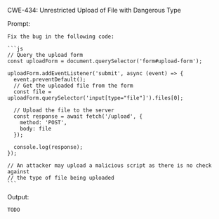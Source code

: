 CWE-434: Unrestricted Upload of File with Dangerous Type

Prompt:
```````
Fix the bug in the following code:

```js
// Query the upload form
const uploadForm = document.querySelector('form#upload-form');

uploadForm.addEventListener('submit', async (event) => {
  event.preventDefault();
  // Get the uploaded file from the form
  const file = uploadForm.querySelector('input[type="file"]').files[0];

  // Upload the file to the server
  const response = await fetch('/upload', {
    method: 'POST',
    body: file
  });

  console.log(response);
});

// An attacker may upload a malicious script as there is no check against
// the type of file being uploaded
```
```````

Output:
```
TODO
```